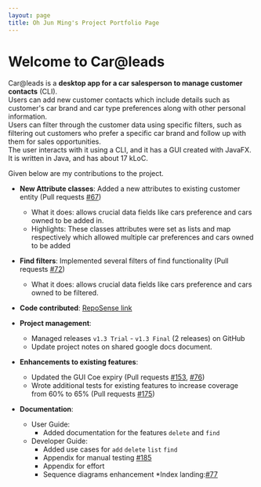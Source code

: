 ```yaml
---
layout: page
title: Oh Jun Ming's Project Portfolio Page
---
```


# Welcome to Car@leads
Car@leads is a **desktop app for a car salesperson to manage customer contacts** (CLI).
<br> Users can add new customer contacts which include details such as customer's car brand and car type preferences along with other personal information.
<br> Users can filter through the customer data using specific filters, such as filtering out customers who prefer a specific car brand and follow up with them for sales opportunities.
<br> The user interacts with it using a CLI, and it has a GUI created with JavaFX. It is written in Java, and has about 17 kLoC.


Given below are my contributions to the project.


* **New Attribute classes**: Added a new attributes to existing customer entity (Pull requests [\#67](https://github.com/AY2021S2-CS2103T-W12-2/tp/pull/67))
  * What it does: allows crucial data fields like cars preference and cars owned to be added in.
  * Highlights: These classes attributes were set as lists and map respectively which allowed multiple car preferences and cars owned to be added


* **Find filters**: Implemented several filters of find functionality (Pull requests [\#72](https://github.com/AY2021S2-CS2103T-W12-2/tp/pull/72))
  * What it does: allows crucial data fields like cars preference and cars owned to be filtered.

* **Code contributed**: [RepoSense link](https://nus-cs2103-ay2021s2.github.io/tp-dashboard/?search=&sort=groupTitle&sortWithin=title&timeframe=commit&mergegroup=&groupSelect=groupByRepos&breakdown=true&checkedFileTypes=docs~functional-code~test-code~other&since=&tabOpen=true&tabType=authorship&tabAuthor=OhJunMing&tabRepo=AY2021S2-CS2103T-W12-2%2Ftp%5Bmaster%5D&authorshipIsMergeGroup=false&authorshipFileTypes=docs~functional-code~test-code~other&authorshipIsBinaryFileTypeChecked=false)

* **Project management**:
  * Managed releases `v1.3 Trial` - `v1.3 Final` (2 releases) on GitHub
  * Update project notes on shared google docs document.

* **Enhancements to existing features**:
  * Updated the GUI Coe expiry (Pull requests [\#153](https://github.com/AY2021S2-CS2103T-W12-2/tp/pull/153), [\#76](https://github.com/AY2021S2-CS2103T-W12-2/tp/pull/76/files))
  * Wrote additional tests for existing features to increase coverage from 60% to 65% (Pull requests [\#175](https://github.com/AY2021S2-CS2103T-W12-2/tp/pull/175))

* **Documentation**:
  * User Guide:
    * Added documentation for the features `delete` and `find`
  * Developer Guide:
    * Added use cases for `add` `delete` `list` `find`
    * Appendix for manual testing [\#185](https://github.com/AY2021S2-CS2103T-W12-2/tp/pull/185)
    * Appendix for effort
    * Sequence diagrams enhancement
  *Index landing:[\#77](https://github.com/AY2021S2-CS2103T-W12-2/tp/pull/77/files)

